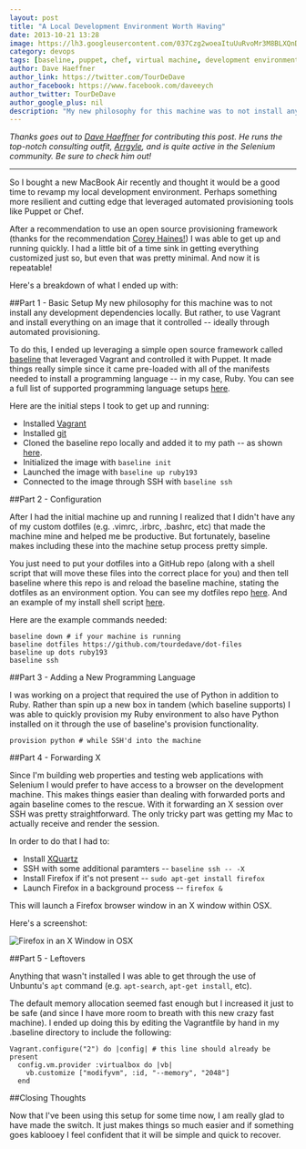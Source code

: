 ```yaml
---
layout: post
title: "A Local Development Environment Worth Having"
date: 2013-10-21 13:28
image: https://lh3.googleusercontent.com/037Czg2woeaItuUuRvoMr3M8BLXQnDICbbLOrdg84j4=w1118-h372-no
category: devops
tags: [baseline, puppet, chef, virtual machine, development environment]
author: Dave Haeffner
author_link: https://twitter.com/TourDeDave
author_facebook: https://www.facebook.com/daveeych
author_twitter: TourDeDave
author_google_plus: nil
description: "My new philosophy for this machine was to not install any development dependencies locally. But rather, to use Vagrant and install everything on an image that it controlled -- ideally through automated provisioning."
---
```


*Thanks goes out to [Dave Haeffner](https://twitter.com/TourDeDave) for contributing this post. He runs the top-notch consulting outfit, [Arrgyle](http://arrgyle.com/), and is quite active in the Selenium community. Be sure to check him out!*

---

So I bought a new MacBook Air recently and thought it would be a good time to revamp my local development environment. Perhaps something more resilient and cutting edge that leveraged automated provisioning tools like Puppet or Chef.

After a recommendation to use an open source provisioning framework (thanks for the recommendation [Corey Haines!](https://twitter.com/coreyhaines)) I was able to get up and running quickly. I had a little bit of a time sink in getting everything customized just so, but even that was pretty minimal. And now it is repeatable!

Here's a breakdown of what I ended up with:

##Part 1 - Basic Setup
My new philosophy for this machine was to not install any development dependencies locally. But rather, to use Vagrant and install everything on an image that it controlled -- ideally through automated provisioning.

To do this, I ended up leveraging a simple open source framework called [baseline](https://github.com/bltavares/baseline) that leveraged Vagrant and controlled it with Puppet. It made things really simple since it came pre-loaded with all of the manifests needed to install a programming language -- in my case, Ruby. You can see a full list of supported programming language setups [here](https://github.com/bltavares/vagrant-baseline#current-environments).

Here are the initial steps I took to get up and running:

+ Installed [Vagrant](http://docs.vagrantup.com/v2/installation/index.html)
+ Installed [git](http://git-scm.com/downloads)
+ Cloned the baseline repo locally and added it to my path -- as shown [here](https://github.com/bltavares/baseline#installation).
+ Initialized the image with `baseline init`
+ Launched the image with `baseline up ruby193`
+ Connected to the image through SSH with `baseline ssh`

##Part 2 - Configuration

After I had the initial machine up and running I realized that I didn't have any of my custom dotfiles (e.g. .vimrc, .irbrc, .bashrc, etc) that made the machine mine and helped me be productive. But fortunately, baseline makes including these into the machine setup process pretty simple.

You just need to put your dotfiles into a GitHub repo (along with a shell script that will move these files into the correct place for you) and then tell baseline where this repo is and reload the baseline machine, stating the dotfiles as an environment option. You can see my dotfiles repo [here](https://github.com/tourdedave/dot-files). And an example of my install shell script [here](https://github.com/tourdedave/dot-files/blob/master/install.sh).

Here are the example commands needed:

```
baseline down # if your machine is running
baseline dotfiles https://github.com/tourdedave/dot-files
baseline up dots ruby193
baseline ssh
```

##Part 3 - Adding a New Programming Language

I was working on a project that required the use of Python in addition to Ruby. Rather than spin up a new box in tandem (which baseline supports) I was able to quickly provision my Ruby environment to also have Python installed on it through the use of baseline's provision functionality.

```
provision python # while SSH'd into the machine
```

##Part 4 - Forwarding X

Since I'm building web properties and testing web applications with Selenium I would prefer to have access to a browser on the development machine. This makes things easier than dealing with forwarded ports and again baseline comes to the rescue. With it forwarding an X session over SSH was pretty straightforward. The only tricky part was getting my Mac to actually receive and render the session.

In order to do that I had to:

+ Install [XQuartz](http://xquartz.macosforge.org/landing/)
+ SSH with some additional paramters -- `baseline ssh -- -X`
+ Install Firefox if it's not present -- `sudo apt-get install firefox`
+ Launch Firefox in a background process -- `firefox &`

This will launch a Firefox browser window in an X window within OSX.

Here's a screenshot:

![Firefox in an X Window in OSX](/images/post-content/local-dev-shot.png)

##Part 5 - Leftovers

Anything that wasn't installed I was able to get through the use of Unbuntu's `apt` command (e.g. `apt-search`, `apt-get install`, etc).

The default memory allocation seemed fast enough but I increased it just to be safe (and since I have more room to breath with this new crazy fast machine). I ended up doing this by editing the Vagrantfile by hand in my .baseline directory to include the following:

```
Vagrant.configure("2") do |config| # this line should already be present
  config.vm.provider :virtualbox do |vb|
    vb.customize ["modifyvm", :id, "--memory", "2048"]
  end
```

##Closing Thoughts

Now that I've been using this setup for some time now, I am really glad to have made the switch. It just makes things so much easier and if something goes kablooey I feel confident that it will be simple and quick to recover.
